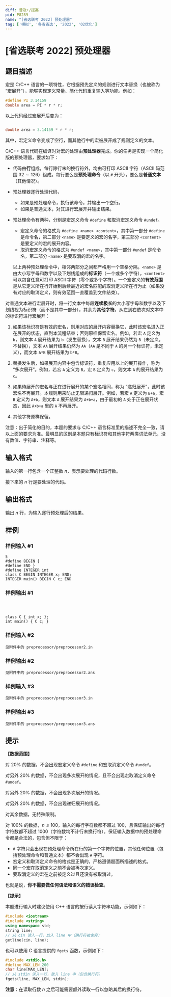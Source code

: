 ```yaml
---
diff: 普及+/提高
pid: P8289
name: "[省选联考 2022] 预处理器"
tag: ['模拟', '各省省选', '2022', 'O2优化']
---
```

# [省选联考 2022] 预处理器
## 题目描述

宏是 C/C++ 语言的一项特性，它根据预先定义的规则进行文本替换（也被称为 “宏展开”），能够实现定义常量、简化代码重复输入等功能。例如：

```cpp
#define PI 3.14159
double area = PI * r * r;
```

以上代码经过宏展开后变为：

```cpp

double area = 3.14159 * r * r;
```

其中，宏定义命令变成了空行，而其他行中的宏被展开成了规则定义的文本。

C/C++ 语言代码在编译时对宏的处理由**预处理器**完成。你的任务是实现一个简化版的预处理器，要求如下：

- 代码由**行**组成，每行除行末的换行符外，均由可打印 ASCII 字符（ASCII 码范围 $32\sim 126$）组成。每行要么是**预处理命令**（以 `#` 开头），要么是**普通文本**（其他情况）。

- 预处理器逐行处理代码，
	- 如果是预处理命令，执行该命令，并输出一个空行。
    - 如果是普通文本，对其进行宏展开并输出结果。
- 预处理命令有两种，分别是宏定义命令 `#define` 和取消宏定义命令 `#undef`。
	- 宏定义命令的格式为 `#define <name> <content>`，其中第一部分 `#define` 是命令名，第二部分 `<name>` 是要定义的宏的名字，第三部分 `<content>` 是要定义的宏的展开内容。
    - 取消宏定义命令的格式为 `#undef <name>`，其中第一部分 `#undef` 是命令名，第二部分 `<name>` 是要取消的宏的名字。
    
    以上两种预处理命令中，相邻两部分之间都严格用一个空格分隔。`<name>` 是由大小写字母和数字以及下划线组成的**标识符**（一个或多个字符），`<content>` 可以包含任意可打印 ASCII 字符（零个或多个字符）。一个宏定义的**有效范围**是从它定义所在行开始到后续最近的宏名匹配的取消定义所在行为止（如果没有对应的取消定义，则有效范围一直覆盖到文件结束）。
    
对普通文本进行宏展开时，将一行文本中每段**连续极长**的大小写字母和数字以及下划线视为标识符（而不是其中一部分），其余为**其他字符**。从左到右依次对文本中的标识符进行宏展开：
    
1. 如果该标识符是有效的宏名，则用对应的展开内容替换它，此时该宏名进入正在展开的状态，直到本流程结束；否则原样保留宏名。例如，若宏 `A` 定义为 `b`，则文本 `A` 展开结果为 `b`（发生替换），文本 `B` 展开结果仍然为 `B`（未定义，不替换），文本 `AA` 展开结果仍然为 `AA`（`AA` 是不同于 `A` 的另一个标识符，未定义），而文本 `A*B` 展开结果为 `b*B`。
    
2. 替换发生后，如果展开内容中包含标识符，重复应用以上的展开操作，称为 “多次展开”。例如，若宏 `A` 定义为 `B`，宏 `B` 定义为 `c`，则文本 `A` 的展开结果为 `c`。
    
3. 如果待展开的宏名与正在进行展开的某个宏名相同，称为 “递归展开”，此时该宏名不再展开。本规则用来防止无限递归展开。例如，若宏 `A` 定义为 `B+a`，宏 `B` 定义为 `A+b`，则文本 `A` 展开结果为 `A+b+a`，由于最初的 `A` 处于正在展开状态，因此 `A+b+a` 里的 `A` 不再展开。

4. 其他字符原样保留。

注意：出于简化的目的，本题的要求与 C/C++ 语言标准里的描述不完全一致，请以上面的要求为准。最明显的区别是本题只有标识符和其他字符两类词法单元，没有数值、字符串、注释等。
## 输入格式

输入的第一行包含一个正整数 $n$，表示要处理的代码行数。

接下来的 $n$ 行是要处理的代码。
## 输出格式

输出 $n$ 行，为输入逐行预处理后的结果。
## 样例

### 样例输入 #1
```
5
#define BEGIN {
#define END }
#define INTEGER int
class C BEGIN INTEGER x; END;
INTEGER main() BEGIN C c; END

```
### 样例输出 #1
```



class C { int x; };
int main() { C c; }

```
### 样例输入 #2
```
见附件中的 preprocessor/preprocessor2.in
```
### 样例输出 #2
```
见附件中的 preprocessor/preprocessor2.ans
```
### 样例输入 #3
```
见附件中的 preprocessor/preprocessor3.in
```
### 样例输出 #3
```
见附件中的 preprocessor/preprocessor3.ans
```
## 提示

**【数据范围】**

对 $20\%$ 的数据，不会出现宏定义命令 `#define` 和宏取消定义命令 `#undef`。

对另外 $20\%$ 的数据，不会出现多次展开的情况，且不会出现宏取消定义命令 `#undef`。

对另外 $20\%$ 的数据，不会出现多次展开的情况。

对另外 $20\%$ 的数据，不会出现递归展开的情况。

对其余数据，无特殊限制。

对 $100\%$ 的数据，$n \leq 100$，输入的每行字符数都不超过 $100$，且保证输出的每行字符数都不超过 $1000$（字符数均不计行末换行符）。保证输入数据中的预处理命令都是合法的，包含但不限于：

- `#` 字符只会出现在预处理命令所在行的第一个字符的位置，其他任何位置（包括预处理命令和普通文本）都不会出现 `#` 字符。
- 宏定义和取消定义命令的格式是正确的，严格遵循题面所描述的格式。
- 同一个宏在取消定义之前不会被再次定义。
- 要取消定义的宏在之前被定义过且还没有被取消过。

也就是说，**你不需要做任何语法和语义的错误检查**。

**【提示】**

本题进行输入时建议使用 C++ 语言的按行读入字符串功能，示例如下：

```cpp
#include <iostream>
#include <string>
using namespace std;
string line;
// 从 cin 读入一行，放入 line 中（换行符被舍弃）
getline(cin, line);
```

也可以使用 C 语言提供的 `fgets` 函数，示例如下：

```cpp
#include <stdio.h>
#define MAX_LEN 200
char line[MAX_LEN];
// 从 stdin 读入一行，放入 line 中（包含换行符）
fgets(line, MAX_LEN, stdin);
```

**注意**：在读取行数 $n$ 之后可能需要额外读取一行以忽略其后的换行符。
